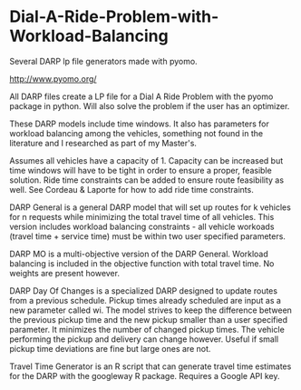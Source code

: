 # Dial-A-Ride-Problem-with-Workload-Balancing
Several DARP lp file generators made with pyomo.

http://www.pyomo.org/

All DARP files create a LP file for a Dial A Ride Problem with the pyomo package in python. 
Will also solve the problem if the user has an optimizer.

These DARP models include time windows. It also has parameters for workload balancing among the vehicles, something not found in the literature and I researched as part of my Master's. 

Assumes all vehicles have a capacity of 1. Capacity can be increased but time windows will have to be tight in order to ensure
a proper, feasible solution. Ride time constraints can be added to ensure route feasibility as well. See Cordeau & Laporte for how to add ride time constraints.

DARP General is a general DARP model that will set up routes for k vehicles for n requests while minimizing the total travel time of all vehicles. This version includes workload balancing constraints - all vehicle workoads (travel time + service time) must be within two user specified parameters.

DARP MO is a multi-objective version of the DARP General. Workload balancing is included in the objective function with total travel time. No weights are present however.

DARP Day Of Changes is a specialized DARP designed to update routes from a previous schedule. Pickup times already scheduled are input as a new parameter called wi. The model strives to keep the difference between the previous pickup time and the new pickup smaller than a user specified parameter. It minimizes the number of changed pickup times. The vehicle performing the pickup and delivery can change however. Useful if small pickup time deviations are fine but large ones are not.

Travel Time Generator is an R script that can generate travel time estimates for the DARP with the googleway R package. Requires a Google API key.
